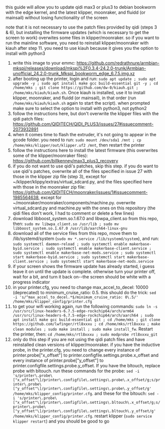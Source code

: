 this guide will allow you to update qidi max3 or plus3 to debian bookworm with the edge kernel, and the latest klipper, moonraker, and fluidd (or mainsail) without losing functionality of the screen

note that it is not necessary to use the patch files provided by qidi (steps 3 & 6), but installing the firmware updates (which is necessary to get the screen to work) overwites some files in klipper/moonraker. so if you want to run the mainline software, you need to reinstall klipper/moonraker with kiauh after step 11. you need to use kiauh because it gives you the option to install with python3

1. write this image to your emmc: https://github.com/redrathnure/armbian-mkspi/releases/download/mkspi%2F0.3.4-24.2.0-trunk/Armbian-unofficial_24.2.0-trunk_Mkspi_bookworm_edge_6.7.5.img.xz
2. after booting up the printer, login and run: `sudo apt update ; sudo apt upgrade -y ; sudo apt install make gcc build-essential git -y ; cd /home/mks ; git clone https://github.com/dw-0/kiauh.git ; /home/mks/kiauh/kiauh.sh`. Once kiauh is installed, use it to install klipper, moonraker, and fluidd (or mainsail), in that order (run `/home/mks/kiauh/kiauh.sh` again to start the script). when prompted make sure to select the option to install with python3, not python2
3. follow the instructions here, but don't overwrite the klipper files with the qidi patch files: https://github.com/QIDITECH/QIDI_PLUS3/issues/27#issuecomment-2073932891
4. when it comes time to flash the extruder, it's not going to appear in the gcode folder. you need to run: `sudo mount /dev/sda1 /mnt ; cp /home/mks/klipper/out/klipper.uf2 /mnt`, then restart the printer
5. follow the instructions here to install the latest firmware (this overwrites some of the klipper/moonraker files): https://github.com/billkenney/max3_plus3_recovery
6. if you do not want to use qidi's patches, skip this step. if you do want to use qidi's patches, overwrite all of the files specified in issue 27 with those in the klipper zip file (step 3), except for ~/klipper/klippy/extras/virtual_sdcard.py, and the files specified here with those in the moonraker zip file: https://github.com/QIDITECH/moonraker/issues/1#issuecomment-1985564638, except for ~/moonraker/moonraker/components/machine.py. overwrite virtual_sdcard.py and machine.py with the ones on this repository (the qidi files don't work, I had to comment or delete a few lines)
7. download libboost_system.so.1.67.0 and libwpa_client.so from this repo, then: `sudo mv libwpa_client.so /usr/lib ; sudo mv libboost_system.so.1.67.0 /usr/lib/aarch64-linux-gnu`
8. download all of the service files from this repo, move them to /lib/systemd/system (`sudo mv *.service /lib/systemd/system`), and run: `sudo systemctl daemon-reload ; sudo systemctl enable makerbase-byid.service ; sudo systemctl enable makerbase-client.service ; sudo systemctl enable makerbase-net-mods.service ; sudo systemctl start makerbase-byid.service ; sudo systemctl start makerbase-client.service ; sudo systemctl start makerbase-net-mods.service`
9. if your screen shows the firmware update has already started, i guess leave it on until the update is complete. otherwise turn your printer off, wait for a bit, and turn it back on--the screen should be white with a progress indicator
10. in your printer.cfg, you need to change max_accel_to_decel: 10000 (deprecated) to minimum_cruise_ratio: 0.5. this should do the trick: `sed -i 's/^max_accel_to_decel.*$/minimum_cruise_ratio: 0\.5/' /home/mks/klipper_config/printer.cfg`
11. to get your wifi working again, run the following commands: `sudo ln -s /usr/src/linux-headers-6.7.5-edge-rockchip64/arch/arm64 /usr/src/linux-headers-6.7.5-edge-rockchip64/arch/aarch64 ; sudo apt install make gcc build-essential git ; cd /home/mks ; git clone https://github.com/lwfinger/rtl8xxxu ; cd /home/mks/rtl8xxxu ; make clean modules ; sudo make install ; sudo make install_fw`. Restart the printer, then: `cd /home/mks/rtl8xxxu ; sudo modprobe rtl8xxxu_git`
12. only do this step if you are not using the qidi patch files and have reinstalled clean versions of klipper/moonraker. if you have the inductive probe, in the printer.cfg, you need to change every instance of printer.probe["x_offset"] to printer.configfile.settings.probe.x_offset and every instance of printer.probe["y_offset"] to printer.configfile.settings.probe.y_offset. If you have the bltouch, replace probe with bltouch. run these commands for the probe: `sed -i 's/printer\.probe\["x_offset"\]/printer\.configfile\.settings\.probe\.x_offset/g;s/printer\.probe\["y_offset"\]/printer\.configfile\.settings\.probe\.y_offset/g' /home/mks/klipper_config/printer.cfg`. and these for the bltouch: `sed -i 's/printer\.probe\["x_offset"\]/printer\.configfile\.settings\.bltouch\.x_offset/g;s/printer\.probe\["y_offset"\]/printer\.configfile\.settings\.bltouch\.y_offset/g' /home/mks/klipper_config/printer.cfg`. restart klipper (`sudo service klipper restart`) and you should be good to go
